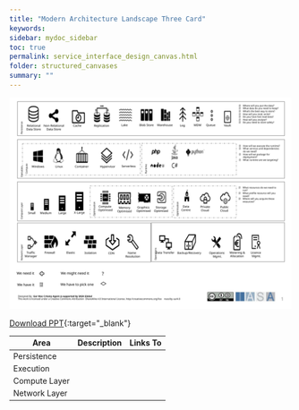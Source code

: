 ```yaml
---
title: "Modern Architecture Landscape Three Card"
keywords: 
sidebar: mydoc_sidebar
toc: true
permalink: service_interface_design_canvas.html
folder: structured_canvases
summary: ""
---
```



![image001](media/modern_architecture_landscape_three_card001.svg)

[Download PPT](media/ppt/modern_architecture_landscape_three_card.ppt){:target="_blank"}

| Area | Description | Links To |
| --- | --- | --- |
| Persistence |   |   |
| Execution |   |   |
| Compute Layer |   |   |
| Network Layer |   |   |

